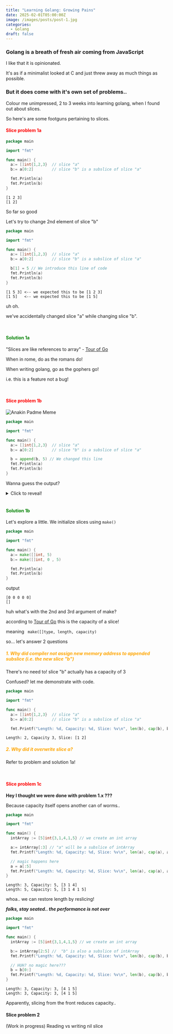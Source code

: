 ```yaml
---
title: "Learning Golang: Growing Pains"
date: 2025-02-01T05:00:00Z
image: /images/posts/post-1.jpg
categories:
  - Golang
draft: false
---
```


### Golang is a breath of fresh air coming from JavaScript

I like that it is opinionated.

It's as if a minimalist looked at C and just threw away as much things as possible.

### But it does come with it's own set of problems..

Colour me unimpressed, 2 to 3 weeks into learning golang, when I found out about slices.

So here's are some footguns pertaining to slices.
<br>

#### <span style="color: red">Slice problem 1a<span/>

```go
package main

import "fmt"

func main() {
  a:= []int{1,2,3}  // slice "a"
  b:= a[0:2]        // slice "b" is a subslice of slice "a"

  fmt.Println(a)
  fmt.Println(b)
}
```

```console
[1 2 3]
[1 2]
```

So far so good

Let's try to change 2nd element of slice "b"

```go
package main

import "fmt"

func main() {
  a:= []int{1,2,3}  // slice "a"
  b:= a[0:2]        // slice "b" is a subslice of slice "a"

  b[1] = 5 // We introduce this line of code
  fmt.Println(a)
  fmt.Println(b)
}
```

```console
[1 5 3] <-- we expected this to be [1 2 3]
[1 5]   <-- we expected this to be [1 5]
```

uh oh.

we've accidentally changed slice "a" while changing slice "b".

<br>

#### <span style="color: green">Solution 1a<span/>

"Slices are like references to array" - [Tour of Go](https://go.dev/tour/moretypes/8)

When in rome, do as the romans do!

When writing golang, go as the gophers go!

i.e. this is a feature not a bug!

<br>

#### <span style="color: red">Slice problem 1b<span/>

![Anakin Padme Meme](./anakin_meme_post2.png)

```go
package main

import "fmt"

func main() {
  a:= []int{1,2,3}  // slice "a"
  b:= a[0:2]        // slice "b" is a subslice of slice "a"

  b = append(b, 5) // We changed this line
  fmt.Println(a)
  fmt.Println(b)
}
```

Wanna guess the output?

<details>
<summary>Click to reveal!</summary>

output

```console
[1 2 5]
[1 2 5]
```

</details>

<br>

#### <span style="color: green">Solution 1b<span/>

Let's explore a little. We initialize slices using <code>make()</code>

```go
package main

import "fmt"

func main() {
  a:= make([]int, 5)
  b:= make([]int, 0 , 5)

  fmt.Println(a)
  fmt.Println(b)
}
```

output

```console
[0 0 0 0 0]
[]
```

huh what's with the 2nd and 3rd argument of make?

according to [Tour of Go](https://go.dev/tour/moretypes/11) this is the capacity of a slice!

meaning <code> make([]type, length, capacity) </code>

so... let's answer 2 questions

##### <span style="color: orange">1. Why did compiler not assign new memory address to appended subslice (i.e. the new slice "b") </span>

There's no need to! slice "b" actually has a capacity of 3

Confused? let me demonstrate with code.

```go
package main

import "fmt"

func main() {
  a:= []int{1,2,3}  // slice "a"
  b:= a[0:2]        // slice "b" is a subslice of slice "a"

  fmt.Printf("Length: %d, Capacity: %d, Slice: %v\n", len(b), cap(b), b)
```

```console
Length: 2, Capacity 3, Slice: [1 2]
```

##### <span style="color: orange">2. Why did it overwrite slice a?</span>

Refer to problem and solution 1a!

<br>

#### <span style="color: red">Slice problem 1c<span/>

**Hey I thought we were done with problem 1.x ???**

Because capacity itself opens another can of worms..

```go
package main

import "fmt"

func main() {
  intArray := [5]int{3,1,4,1,5} // we create an int array

  a:= intArray[:3] // "a" will be a subslice of intArray
  fmt.Printf("Length: %d, Capacity: %d, Slice: %v\n", len(a), cap(a), a)

  // magic happens here
  a = a[:5]
  fmt.Printf("Length: %d, Capacity: %d, Slice: %v\n", len(a), cap(a), a)
}
```

```console
Length: 3, Capacity: 5, [3 1 4]
Length: 5, Capacity: 5, [3 1 4 1 5]
```

whoa.. we can restore length by reslicing!

**_folks, stay seated.. the performance is not over_**

```go
package main

import "fmt"

func main() {
  intArray := [5]int{3,1,4,1,5} // we create an int array

  b:= intArray[2:5] //  "b" is also a subslice of intArray
  fmt.Printf("Length: %d, Capacity: %d, Slice: %v\n", len(b), cap(b), b)

  // HUH? no magic here???
  b = b[0:]
  fmt.Printf("Length: %d, Capacity: %d, Slice: %v\n", len(b), cap(b), b)
}
```

```console
Length: 3, Capacity: 3, [4 1 5]
Length: 3, Capacity: 3, [4 1 5]
```

Apparently, slicing from the front reduces capacity..

#### Slice problem 2

(Work in progress)
Reading vs writing nil slice
